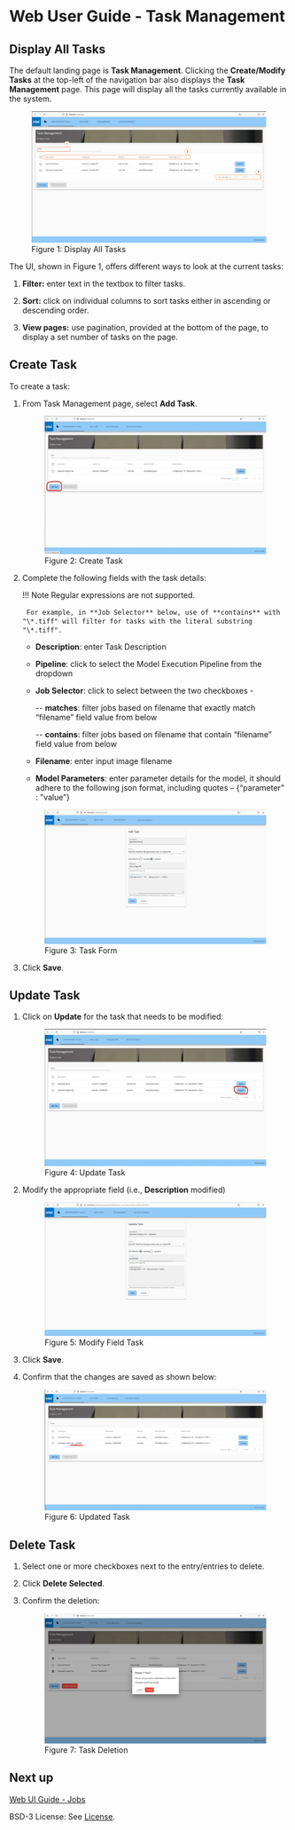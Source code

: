 # Web User Guide - Task Management

## Display All Tasks

The default landing page is **Task Management**. Clicking the **Create/Modify Tasks** at the top-left of the navigation bar also displays the **Task Management** page. This page will display all the tasks currently available in the system.


<figure class="figure-image">
<img src="..\images\DisplayAllTasks.jpg" alt="Figure 1: Display all tasks">
<figcaption>Figure 1: Display All Tasks</figcaption>
</figure>

The UI, shown in Figure 1, offers different ways to look at the current tasks:

1. **Filter:** enter text in the textbox to filter tasks.

2. **Sort:** click on individual columns to sort tasks either in ascending or descending order.

3. **View pages:** use pagination, provided at the bottom of the page, to display a set number of tasks on the page.

## Create Task

To create a task: 

1. From Task Management page, select **Add Task**. 

    <figure class="figure-image">
    <img src="..\images\CreateTask.jpg" alt="Figure 2: Create tasks">
    <figcaption>Figure 2: Create Task</figcaption>
    </figure>

2. Complete the following fields with the task details:
        
    !!! Note
        Regular expressions are not supported.

        For example, in **Job Selector** below, use of **contains** with "\*.tiff" will filter for tasks with the literal substring "\*.tiff".

    -  **Description**: enter Task Description
  
    -  **Pipeline**: click to select the Model Execution Pipeline from the dropdown
  
    -  **Job Selector**: click to select between the two checkboxes -
  
        --  **matches**: filter jobs based on filename that exactly match “filename” field value from below
    
        --  **contains**: filter jobs based on filename that contain “filename” field value from below
    
    -  **Filename**: enter input image filename   

    -  **Model Parameters**: enter parameter details for the model, it should adhere to the following json format, including quotes – {“parameter” : ”value”}

    <figure class="figure-image">
    <img src="..\images\FillFormTask.jpg" alt="Figure 3: Task Form">
    <figcaption>Figure 3: Task Form</figcaption>
    </figure>

3. Click **Save**.

## Update Task

1. Click on **Update** for the task that needs to be modified:

    <figure class="figure-image">
    <img src="..\images\UpdateTask.jpg" alt="Figure 4: Update Task">
    <figcaption>Figure 4: Update Task</figcaption>
    </figure>

2. Modify the appropriate field (i.e., **Description** modified)

    <figure class="figure-image">
    <img src="..\images\ModifyFieldTask.jpg" alt="Figure 5: Modify Field Task">
    <figcaption>Figure 5: Modify Field Task</figcaption>
    </figure>


3. Click **Save**.
4. Confirm that the changes are saved as shown below:

    <figure class="figure-image">
    <img src="..\images\UpdatedTask.jpg" alt="Figure 6: Updated Task">
    <figcaption>Figure 6: Updated Task</figcaption>
    </figure>


## Delete Task

1. Select one or more checkboxes next to the entry/entries to delete.
2. Click **Delete Selected**. 
3. Confirm the deletion:
    
    <figure class="figure-image">
    <img src="..\images\DeleteTask.jpg" alt="Figure 7: Task Deletion">
    <figcaption>Figure 7: Task Deletion</figcaption>
    </figure>

## Next up

[Web UI Guide - Jobs](./ms-web-ui-guide-jobs.md)

BSD-3 License: See [License](../LICENSE.md).
